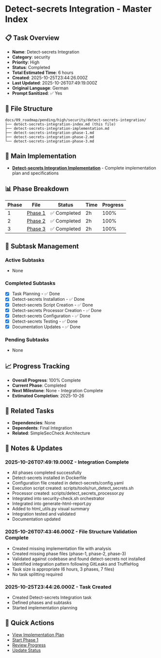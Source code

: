 # Detect-secrets Integration - Master Index

## 📋 Task Overview
- **Name**: Detect-secrets Integration
- **Category**: security
- **Priority**: High
- **Status**: Completed
- **Total Estimated Time**: 6 hours
- **Created**: 2025-10-25T23:44:26.000Z
- **Last Updated**: 2025-10-26T07:49:19.000Z
- **Original Language**: German
- **Prompt Sanitized**: ✅ Yes

## 📁 File Structure
```
docs/09_roadmap/pending/high/security/detect-secrets-integration/
├── detect-secrets-integration-index.md (this file)
├── detect-secrets-integration-implementation.md
├── detect-secrets-integration-phase-1.md
├── detect-secrets-integration-phase-2.md
└── detect-secrets-integration-phase-3.md
```

## 🎯 Main Implementation
- **[Detect-secrets Integration Implementation](./detect-secrets-integration-implementation.md)** - Complete implementation plan and specifications

## 📊 Phase Breakdown
| Phase | File | Status | Time | Progress |
|-------|------|--------|------|----------|
| 1 | [Phase 1](./detect-secrets-integration-phase-1.md) | ✅ Completed | 2h | 100% |
| 2 | [Phase 2](./detect-secrets-integration-phase-2.md) | ✅ Completed | 2h | 100% |
| 3 | [Phase 3](./detect-secrets-integration-phase-3.md) | ✅ Completed | 2h | 100% |

## 🔄 Subtask Management
### Active Subtasks
- None

### Completed Subtasks
- [x] Task Planning - ✅ Done
- [x] Detect-secrets Installation - ✅ Done
- [x] Detect-secrets Script Creation - ✅ Done
- [x] Detect-secrets Processor Creation - ✅ Done
- [x] Detect-secrets Configuration - ✅ Done
- [x] Detect-secrets Testing - ✅ Done
- [x] Documentation Updates - ✅ Done

### Pending Subtasks
- None

## 📈 Progress Tracking
- **Overall Progress**: 100% Complete
- **Current Phase**: Completed
- **Next Milestone**: None - Integration Complete
- **Estimated Completion**: 2025-10-26

## 🔗 Related Tasks
- **Dependencies**: None
- **Dependents**: Final Integration
- **Related**: SimpleSecCheck Architecture

## 📝 Notes & Updates
### 2025-10-26T07:49:19.000Z - Integration Complete
- All phases completed successfully
- Detect-secrets installed in Dockerfile
- Configuration file created in detect-secrets/config.yaml
- Execution script created: scripts/tools/run_detect_secrets.sh
- Processor created: scripts/detect_secrets_processor.py
- Integrated into security-check.sh orchestrator
- Integrated into generate-html-report.py
- Added to html_utils.py visual summary
- Integration tested and validated
- Documentation updated

### 2025-10-26T07:43:46.000Z - File Structure Validation Complete
- Created missing implementation file with analysis
- Created missing phase files (phase-1, phase-2, phase-3)
- Validated against codebase and found detect-secrets not installed
- Identified integration pattern following GitLeaks and TruffleHog
- Task size is appropriate (6 hours, 3 phases, 7 files)
- No task splitting required

### 2025-10-25T23:44:26.000Z - Task Created
- Created Detect-secrets Integration task
- Defined phases and subtasks
- Started implementation planning

## 🚀 Quick Actions
- [View Implementation Plan](./detect-secrets-integration-implementation.md)
- [Start Phase 1](./detect-secrets-integration-phase-1.md)
- [Review Progress](#progress-tracking)
- [Update Status](#notes--updates)
